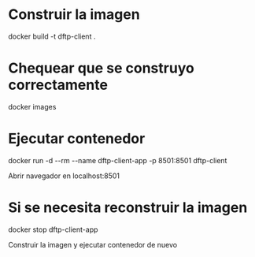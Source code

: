 # Construir la imagen
docker build -t dftp-client .

# Chequear que se construyo correctamente
docker images

# Ejecutar contenedor
docker run -d --rm --name dftp-client-app -p 8501:8501 dftp-client

Abrir navegador en localhost:8501

# Si se necesita reconstruir la imagen
docker stop dftp-client-app

Construir la imagen y ejecutar contenedor de nuevo